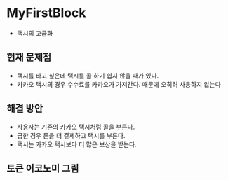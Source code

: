 # MyFirstBlock
  - 택시의 고급화
  
## 현재 문제점
  - 택시를 타고 싶은데 택시를 콜 하기 쉽지 않을 때가 있다.
  - 카카오 택시의 경우 수수료를 카카오가 가져간다. 때문에 오히려 사용하지 않는다
  
## 해결 방안
  - 사용자는 기존의 카카오 택시처럼 콜을 부른다.
  - 급한 경우 돈을 더 결제하고 택시를 부른다.
  - 택시는 카카오 택시보다 더 많은 보상을 받는다.
  
## 토큰 이코노미 그림
